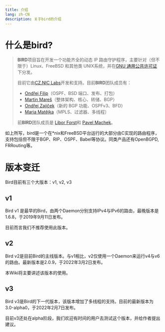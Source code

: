 ```yaml
---
title: 介绍
lang: zh-CN
description: 关于bird的介绍
---
```


# 什么是bird?

> **BIRD**项目旨在开发一个功能齐全的动态 IP 路由守护程序，主要针对（但不限于）Linux、FreeBSD 和其他类 UNIX系统，并在[GNU 通用公共许可证](http://www.gnu.org/copyleft/copyleft.html)下分发。
>
> 目前它由[CZ.NIC Labs](http://labs.nic.cz/)开发和支持。目前**BIRD**团队成员有：
>
> - [Ondřej Filip](http://feela.network.cz/)（OSPF、BSD 端口、发布、打包）
> - [Martin Mareš](http://mj.ucw.cz/)（整体架构、核心、转储、BGP）
> - [Ondřej Zajíček](http://artax.karlin.mff.cuni.cz/~zajio1am/)（新的 BGP 功能、OSPFv3、BFD）
> - [Maria Matějka](http://mq.ucw.cz/)（MPLS、过滤器、多线程）
>
> 
>
> 前**BIRD**团队成员是 [Libor Forst](http://www.ms.mff.cuni.cz/~forst/)和 [Pavel Machek](http://atrey.karlin.mff.cuni.cz/~pavel/)。

如上所写，bird是一个在*nix和FreeBSD平台运行的大部分由C实现的路由程序，支持包括但不限于BGP、RIP、OSPF、Babel等协议。同类产品还有OpenBGPD, FRRouting等。

# 版本变迁

Bird目前有三个大版本：v1, v2, v3

## v1

Bird v1 是最早的Bird，由两个Daemon分别支持IPv4与IPv6的路由，最晚版本是1.6.8，于2019年9月11日发布。

目前而言我们不推荐使用此版本。

## v2

Bird v2是目前Bird的主线版本。与v1相比，v2仅使用一个Daemon来运行v4与v6的路由。最新版本是2.0.9，于2022年3月2日发布。

本Wiki将主要讲述该版本的使用。

## v3

Bird v3是Bird的下一代版本，该版本增加了多线程的支持。目前的最新版本为3.0-alpha0，于2022年2月7日发布。

目前v3还处在alpha阶段，我们欢迎有时间的用户去测试这个版本，并给作者提出建议。



